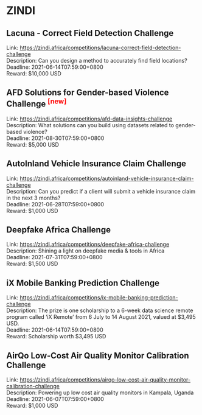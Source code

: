 # ZINDI



## Lacuna - Correct Field Detection Challenge

Link: https://zindi.africa/competitions/lacuna-correct-field-detection-challenge  
Description: Can you design a method to accurately find field locations?  
Deadline: 2021-06-14T07:59:00+0800  
Reward: $10,000 USD  


## AFD Solutions for Gender-based Violence Challenge <sup style="color:red">[new]<sup>  

Link: https://zindi.africa/competitions/afd-data-insights-challenge  
Description: What solutions can you build using datasets related to gender-based violence?  
Deadline: 2021-08-30T07:59:00+0800  
Reward: $5,000 USD  


## AutoInland Vehicle Insurance Claim Challenge

Link: https://zindi.africa/competitions/autoinland-vehicle-insurance-claim-challenge  
Description: Can you predict if a client will submit a vehicle insurance claim in the next 3 months?  
Deadline: 2021-06-28T07:59:00+0800  
Reward: $1,000 USD  


## Deepfake Africa Challenge 

Link: https://zindi.africa/competitions/deepfake-africa-challenge  
Description: Shining a light on deepfake media & tools in Africa   
Deadline: 2021-07-31T07:59:00+0800  
Reward: $1,500 USD  


## iX Mobile Banking Prediction Challenge

Link: https://zindi.africa/competitions/ix-mobile-banking-prediction-challenge  
Description: The prize is one scholarship to a 6-week data science remote program called ‘iX Remote’ from 6 July to 14 August 2021, valued at $3,495 USD.  
Deadline: 2021-06-14T07:59:00+0800  
Reward: Scholarship worth $3,495 USD  


## AirQo Low-Cost Air Quality Monitor Calibration Challenge

Link: https://zindi.africa/competitions/airqo-low-cost-air-quality-monitor-calibration-challenge  
Description:  Powering up low cost air quality monitors in Kampala, Uganda  
Deadline: 2021-06-07T07:59:00+0800  
Reward: $1,000 USD  

